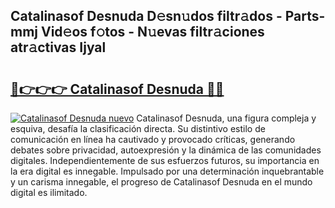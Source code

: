 ## Catalinasof Desnuda D𝚎sn𝚞dos filtr𝚊dos - Parts-mmj Vid𝚎os f𝚘tos - N𝚞evas filtr𝚊ciones atr𝚊ctivas Ijyal

# <h2><a href="http://mbaq8i.tromn.icu/?c=Catalinasof+Desnuda">🔗👉👉👉 Catalinasof Desnuda 🔗🔗</a></h2>

[![Catalinasof Desnuda nuevo](https://i.imgur.com/pEAQMta.gif)](http://mbaq8i.tromn.icu/?c=Catalinasof+Desnuda)
Catalinasof Desnuda, una figura compleja y esquiva, desafía la clasificación directa. Su distintivo estilo de comunicación en línea ha cautivado y provocado críticas, generando debates sobre privacidad, autoexpresión y la dinámica de las comunidades digitales. Independientemente de sus esfuerzos futuros, su importancia en la era digital es innegable. Impulsado por una determinación inquebrantable y un carisma innegable, el progreso de Catalinasof Desnuda en el mundo digital es ilimitado.
